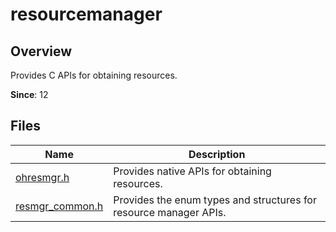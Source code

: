 # resourcemanager

## Overview

Provides C APIs for obtaining resources.

**Since**: 12
## Files

| Name| Description|
| -- | -- |
| [ohresmgr.h](capi-ohresmgr-h.md) | Provides native APIs for obtaining resources.|
| [resmgr_common.h](capi-resmgr-common-h.md) | Provides the enum types and structures for resource manager APIs.|
